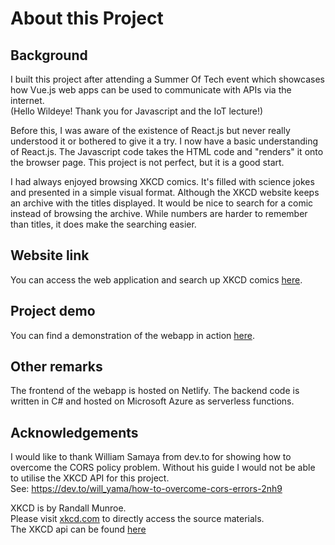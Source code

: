 # About this Project

## Background
I built this project after attending a Summer Of Tech event which showcases how Vue.js web apps can be used to communicate with APIs via the internet.\
(Hello Wildeye! Thank you for Javascript and the IoT lecture!)

Before this, I was aware of the existence of React.js but never really understood it or bothered to give it a try.
I now have a basic understanding of React.js. The Javascript code takes the HTML code and "renders" it onto the browser page.
This project is not perfect, but it is a good start.

I had always enjoyed browsing XKCD comics. It's filled with science jokes and presented in a simple visual format.
Although the XKCD website keeps an archive with the titles displayed. It would be nice to search for a comic instead of browsing the archive.
While numbers are harder to remember than titles, it does make the searching easier.

## Website link
You can access the web application and search up XKCD comics [here](https://xkcdsearchwebapp.netlify.app/).

## Project demo
You can find a demonstration of the webapp in action [here](https://www.youtube.com/watch?v=v_YiEfR_okA).

## Other remarks
The frontend of the webapp is hosted on Netlify. The backend code is written in C# and hosted on Microsoft Azure as serverless functions. 

## Acknowledgements
I would like to thank William Samaya from dev.to for showing how to overcome the CORS policy problem.
Without his guide I would not be able to utilise the XKCD API for this project.\
See: https://dev.to/will_yama/how-to-overcome-cors-errors-2nh9 


XKCD is by Randall Munroe.\
Please visit [xkcd.com](https://xkcd.com) to directly access the source materials.\
The XKCD api can be found [here](https://xkcd.com/json.html)
